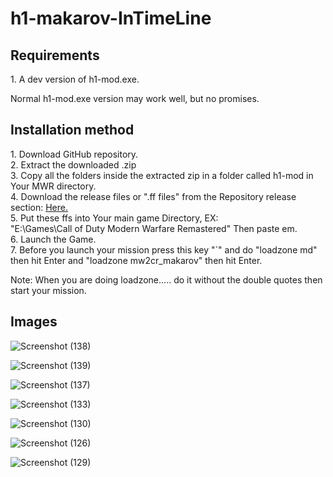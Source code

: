 # h1-makarov-InTimeLine

<h2>Requirements</h2>
1. A dev version of h1-mod.exe.
<p>Normal h1-mod.exe version may work well, but no promises.</p>

<h2>Installation method</h2>
1. Download GitHub repository.<br>
2. Extract the downloaded .zip<br>
3. Copy all the folders inside the extracted zip in a folder called h1-mod in Your MWR directory.<br>
4. Download the release files or ".ff files" from the Repository release section: <a href="https://github.com/3bdulra7manAmir/h1-makarov-InTimeLine/releases">Here.</a><br>
5. Put these ffs into Your main game Directory, EX:<br>"E:\Games\Call of Duty Modern Warfare Remastered" Then paste em.<br>
6. Launch the Game.<br>
7. Before you launch your mission press this key "`" and do "loadzone md" then hit Enter and "loadzone mw2cr_makarov" then hit Enter.<br>
<p>Note: When you are doing loadzone..... do it without the double quotes then start your mission.</p>

<h2>Images</h2>

![Screenshot (138)](https://github.com/3bdulra7manAmir/h1-makarov-InTimeLine/assets/64253660/8e226398-83d5-41a5-82d2-63b95b3d777b)

![Screenshot (139)](https://github.com/3bdulra7manAmir/h1-makarov-InTimeLine/assets/64253660/1a556320-6cd3-4025-96b9-8f572ab222df)

![Screenshot (137)](https://github.com/3bdulra7manAmir/h1-makarov-InTimeLine/assets/64253660/c7516093-f884-47f1-80b1-8f5fc01d0449)

![Screenshot (133)](https://github.com/3bdulra7manAmir/h1-makarov-InTimeLine/assets/64253660/7435eef8-fc0e-4f83-a967-ac4fc0500939)

![Screenshot (130)](https://github.com/3bdulra7manAmir/h1-makarov-InTimeLine/assets/64253660/35a616a9-d242-48dd-89ae-933db3d0f56c)

![Screenshot (126)](https://github.com/3bdulra7manAmir/h1-makarov-InTimeLine/assets/64253660/274b97c0-057e-47d4-b00f-a167497321bb)

![Screenshot (129)](https://github.com/3bdulra7manAmir/h1-makarov-InTimeLine/assets/64253660/2b81b5e2-1c99-441a-9a4c-d6886e191f73)

